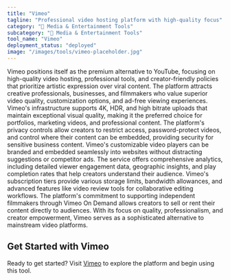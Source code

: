 ```yaml
---
title: "Vimeo"
tagline: "Professional video hosting platform with high-quality focus"
category: "🎵 Media & Entertainment Tools"
subcategory: "🎵 Media & Entertainment Tools"
tool_name: "Vimeo"
deployment_status: "deployed"
image: "/images/tools/vimeo-placeholder.jpg"
---
```

Vimeo positions itself as the premium alternative to YouTube, focusing on high-quality video hosting, professional tools, and creator-friendly policies that prioritize artistic expression over viral content. The platform attracts creative professionals, businesses, and filmmakers who value superior video quality, customization options, and ad-free viewing experiences. Vimeo's infrastructure supports 4K, HDR, and high bitrate uploads that maintain exceptional visual quality, making it the preferred choice for portfolios, marketing videos, and professional content. The platform's privacy controls allow creators to restrict access, password-protect videos, and control where their content can be embedded, providing security for sensitive business content. Vimeo's customizable video players can be branded and embedded seamlessly into websites without distracting suggestions or competitor ads. The service offers comprehensive analytics, including detailed viewer engagement data, geographic insights, and play completion rates that help creators understand their audience. Vimeo's subscription tiers provide various storage limits, bandwidth allowances, and advanced features like video review tools for collaborative editing workflows. The platform's commitment to supporting independent filmmakers through Vimeo On Demand allows creators to sell or rent their content directly to audiences. With its focus on quality, professionalism, and creator empowerment, Vimeo serves as a sophisticated alternative to mainstream video platforms.

## Get Started with Vimeo

Ready to get started? Visit [Vimeo](https://vimeo.com) to explore the platform and begin using this tool.
